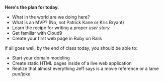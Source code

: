 **Here's the plan for today.**

* What in the world are we doing here?
* What is an MVP? (No, not Patrick Kane or Kris Bryant)
* Learn the recipe for writing a proper _user story_
* Get familiar with Cloud9
* Create your first web page in Ruby on Rails

If all goes well, by the end of class today, you should be able to:

* Start your domain modeling
* Create static HTML pages inside of a live web application
* Realize that almost everything Jeff says is a movie reference or a lame pun/joke


